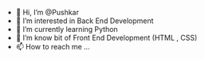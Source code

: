 - 👋 Hi, I’m @Pushkar
- 👀 I’m interested in Back End Development
- 🌱 I’m currently learning Python
- 💞️ I’m know bit of Front End Development (HTML , CSS)
- 📫 How to reach me ...

<!---
Pushkar169/Pushkar169 is a ✨ special ✨ repository because its `README.md` (this file) appears on your GitHub profile.
You can click the Preview link to take a look at your changes.
--->
